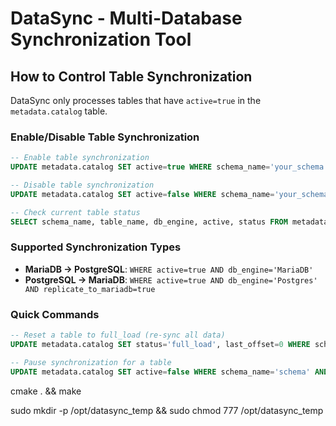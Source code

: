 # DataSync - Multi-Database Synchronization Tool

## How to Control Table Synchronization

DataSync only processes tables that have `active=true` in the `metadata.catalog` table.

### Enable/Disable Table Synchronization

```sql
-- Enable table synchronization
UPDATE metadata.catalog SET active=true WHERE schema_name='your_schema' AND table_name='your_table';

-- Disable table synchronization
UPDATE metadata.catalog SET active=false WHERE schema_name='your_schema' AND table_name='your_table';

-- Check current table status
SELECT schema_name, table_name, db_engine, active, status FROM metadata.catalog;
```

### Supported Synchronization Types

- **MariaDB → PostgreSQL**: `WHERE active=true AND db_engine='MariaDB'`
- **PostgreSQL → MariaDB**: `WHERE active=true AND db_engine='Postgres' AND replicate_to_mariadb=true`

### Quick Commands

```sql
-- Reset a table to full_load (re-sync all data)
UPDATE metadata.catalog SET status='full_load', last_offset=0 WHERE schema_name='schema' AND table_name='table';

-- Pause synchronization for a table
UPDATE metadata.catalog SET active=false WHERE schema_name='schema' AND table_name='table';
```

cmake . && make

sudo mkdir -p /opt/datasync_temp && sudo chmod 777 /opt/datasync_temp
